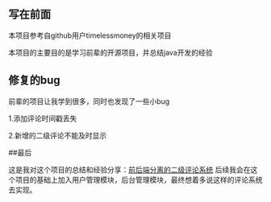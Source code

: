 ## 写在前面
本项目参考自github用户timelessmoney的相关项目

本项目的主要目的是学习前辈的开源项目，并总结java开发的经验

## 修复的bug
前辈的项目让我学到很多，同时也发现了一些小bug

1.添加评论时间戳丢失

2.新增的二级评论不能及时显示

##最后

这是我对这个项目的总结和经验分享：[前后端分离的二级评论系统](https://blog.csdn.net/qq_40748336/article/details/89923105)
后续我会在这个项目的基础上加入用户管理模块，后台管理模块，最终想着多说这样的评论系统去实现。
